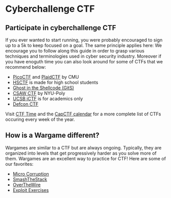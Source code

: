 # Cyberchallenge CTF

## Participate in cyberchallenge CTF

If you ever wanted to start running, you were probably encouraged to sign up to a 5k to keep focused on a goal. The same principle applies here: We encourage you to follow along this guide in order to grasp various techniques and terminologies used in cyber security industry. Moreover if you have enoguth time you can also look around for some of CTFs that we  recommend below:

* [PicoCTF](https://picoctf.com/) and [PlaidCTF](http://www.plaidctf.com/) by CMU
* [HSCTF](http://hsctf.com/) is made for high school students
* [Ghost in the Shellcode \(GitS\)](http://ghostintheshellcode.com/)
* [CSAW CTF](https://ctf.isis.poly.edu/) by NYU-Poly
* [UCSB iCTF](http://ictf.cs.ucsb.edu/) is for academics only
* [Defcon CTF](https://legitbs.net/)

Visit [CTF Time](https://ctftime.org/event/list/upcoming) and the [CapCTF calendar](http://captf.com/calendar/) for a more complete list of CTFs occuring every week of the year.

## How is a Wargame different?

Wargames are similar to a CTF but are always ongoing. Typically, they are organized into levels that get progressively harder as you solve more of them. Wargames are an excellent way to practice for CTF! Here are some of our favorites:

* [Micro Corruption](https://microcorruption.com/login)
* [SmashTheStack](http://www.smashthestack.org/)
* [OverTheWire](http://overthewire.org/wargames/)
* [Exploit Exercises](http://exploit-exercises.com/)

## 



